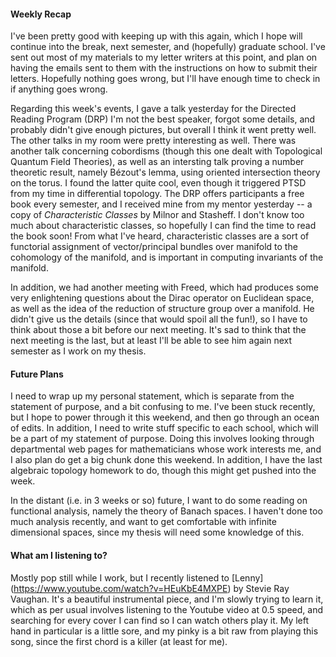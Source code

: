 #### Weekly Recap

I've been pretty good with keeping up with this again, which I hope will continue
into the break, next semester, and (hopefully) graduate school. I've sent out most
of my materials to my letter writers at this point, and plan on having the emails
sent to them with the instructions on how to submit their letters. Hopefully nothing
goes wrong, but I'll have enough time to check in if anything goes wrong.

Regarding this week's events, I gave a talk yesterday for the Directed Reading Program (DRP)
I'm not the best speaker, forgot some details, and probably didn't give enough pictures,
but overall I think it went pretty well. The other talks in my room were pretty interesting as well.
There was another talk concerning cobordisms (though this one dealt with Topological Quantum Field Theories),
as well as an intersting talk proving a number theoretic result, namely Bézout's lemma, using
oriented intersection theory on the torus. I found the latter quite cool, even though
it triggered PTSD from my time in differential topology. The DRP offers participants
a free book every semester, and I received mine from my mentor yesterday -- a copy of
*Characteristic Classes* by Milnor and Stasheff. I don't know too much about characteristic
classes, so hopefully I can find the time to read the book soon! From what I've heard,
characteristic classes are a sort of functorial assignment of vector/principal bundles
over manifold to the cohomology of the manifold, and is important in computing
invariants of the manifold.

In addition, we had another meeting with Freed, which had produces some very enlightening
questions about the Dirac operator on Euclidean space, as well as the idea of the
reduction of structure group over a manifold. He didn't give us the details (since that would
spoil all the fun!), so I have to think about those a bit before our next meeting.
It's sad to think that the next meeting is the last, but at least I'll be able to
see him again next semester as I work on my thesis.

#### Future Plans

I need to wrap up my personal statement, which is separate from the statement
of purpose, and a bit confusing to me. I've been stuck recently, but I hope to power
through it this weekend, and then go through an ocean of edits. In addition,
I need to write stuff specific to each school, which will be a part of my statement of purpose.
Doing this involves looking through departmental web pages for mathematicians whose work
interests me, and I also plan do get a big chunk done this weekend. In addition,
I have the last algebraic topology homework to do, though this might get pushed into the week.

In the distant (i.e. in 3 weeks or so) future, I want to do some reading on functional analysis,
namely the theory of Banach spaces. I haven't done too much analysis recently, and want
to get comfortable with infinite dimensional spaces, since my thesis will need some knowledge
of this.

#### What am I listening to?

Mostly pop still while I work, but I recently listened to [Lenny] (https://www.youtube.com/watch?v=HEuKbE4MXPE)
by Stevie Ray Vaughan. It's a beautiful instrumental piece, and I'm slowly trying to learn it,
which as per usual involves listening to the Youtube video at 0.5 speed, and searching
for every cover I can find so I can watch others play it. My left hand in particular is a
little sore, and my pinky is a bit raw from playing this song, since the first chord
is a killer (at least for me).
